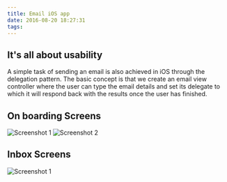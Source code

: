 ```yaml
---
title: Email iOS app
date: 2016-08-20 18:27:31
tags:
---
```


## It's all about usability
A simple task of sending an email is also achieved in iOS through the delegation pattern. The basic concept is that we create an email view controller where the user can type the email details and set its delegate to which it will respond back with the results once the user has finished.

<!-- more -->

## On boarding Screens
![Screenshot 1](/img/inbox-mail-app/onboarding-screens.png)
![Screenshot 2](/img/inbox-mail-app/getting-started.png)


## Inbox Screens
![Screenshot 1](/img/inbox-mail-app/inbox-screens.png)